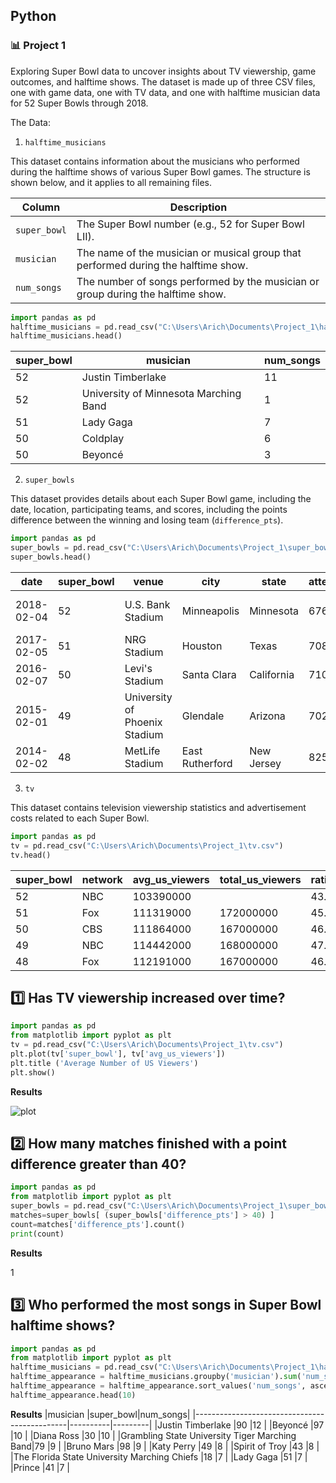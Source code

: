 ## Python
### :bar_chart: Project 1

Exploring Super Bowl data to uncover insights about TV viewership, game outcomes, and halftime shows. The dataset is made up of three CSV files, one with game data, one with TV data, and one with halftime musician data for 52 Super Bowls through 2018.

The Data:

1. `halftime_musicians`

This dataset contains information about the musicians who performed during the halftime shows of various Super Bowl games. The structure is shown below, and it applies to all remaining files.

|Column      |Description                                                                       |
|------------|----------------------------------------------------------------------------------|
|`super_bowl`|The Super Bowl number (e.g., 52 for Super Bowl LII).                              |
|`musician`  |The name of the musician or musical group that performed during the halftime show.|
|`num_songs` |The number of songs performed by the musician or group during the halftime show.  |

````python
import pandas as pd
halftime_musicians = pd.read_csv("C:\Users\Arich\Documents\Project_1\halftime_musicians.csv")
halftime_musicians.head()
````
|super_bowl  |musician                                                                          |num_songs|
|------------|----------------------------------------------------------------------------------|---------|
|52          |Justin Timberlake                                                                 |11       |
|52          |University of Minnesota Marching Band                                             |1        |
|51          |Lady Gaga                                                                         |7        |
|50          |Coldplay                                                                          |6        |
|50          |Beyoncé                                                                           |3        |


2. `super_bowls`
   
This dataset provides details about each Super Bowl game, including the date, location, participating teams, and scores, including the points difference between the winning and losing team (`difference_pts`).

````python
import pandas as pd
super_bowls = pd.read_csv("C:\Users\Arich\Documents\Project_1\super_bowls.csv")
super_bowls.head()
````

|date        |super_bowl                                                                        |venue|city           |state     |attendance|team_winner         |winning_pts|qb_winner_1   |qb_winner_2|coach_winner  |team_loser          |losing_pts|qb_loser_1    |qb_loser_2|coach_loser   |combined_pts|difference_pts|
|------------|----------------------------------------------------------------------------------|-----|---------------|----------|----------|--------------------|-----------|--------------|-----------|--------------|--------------------|----------|--------------|----------|--------------|------------|--------------|
|2018-02-04  |52                                                                                |U.S. Bank Stadium|Minneapolis    |Minnesota |67612     |Philadelphia Eagles |41         |Nick Foles    |null       |Doug Pederson |New England Patriots|33        |Tom Brady     |null      |Bill Belichick|74          |8             |
|2017-02-05  |51                                                                                |NRG Stadium|Houston        |Texas     |70807     |New England Patriots|34         |Tom Brady     |null       |Bill Belichick|Atlanta Falcons     |28        |Matt Ryan     |null      |Dan Quinn     |62          |6             |
|2016-02-07  |50                                                                                |Levi's Stadium|Santa Clara    |California|71088     |Denver Broncos      |24         |Peyton Manning|null       |Gary Kubiak   |Carolina Panthers   |10        |Cam Newton    |null      |Ron Rivera    |34          |14            |
|2015-02-01  |49                                                                                |University of Phoenix Stadium|Glendale       |Arizona   |70288     |New England Patriots|28         |Tom Brady     |null       |Bill Belichick|Seattle Seahawks    |24        |Russell Wilson|null      |Pete Carroll  |52          |4             |
|2014-02-02  |48                                                                                |MetLife Stadium|East Rutherford|New Jersey|82529     |Seattle Seahawks    |43         |Russell Wilson|null       |Pete Carroll  |Denver Broncos      |8         |Peyton Manning|null      |John Fox      |51          |35            |


3. `tv`
   
This dataset contains television viewership statistics and advertisement costs related to each Super Bowl.

````python
import pandas as pd
tv = pd.read_csv("C:\Users\Arich\Documents\Project_1\tv.csv")
tv.head()
````

|super_bowl  |network                                                                           |avg_us_viewers|total_us_viewers|rating_household|share_household|rating_18_49        |share_18_49|ad_cost       |
|------------|----------------------------------------------------------------------------------|--------------|----------------|----------------|---------------|--------------------|-----------|--------------|
|52          |NBC                                                                               |103390000     |                |43.1            |68             |33.4                |78         |5000000       |
|51          |Fox                                                                               |111319000     |172000000       |45.3            |73             |37.1                |79         |5000000       |
|50          |CBS                                                                               |111864000     |167000000       |46.6            |72             |37.7                |79         |5000000       |
|49          |NBC                                                                               |114442000     |168000000       |47.5            |71             |39.1                |79         |4500000       |
|48          |Fox                                                                               |112191000     |167000000       |46.7            |69             |39.3                |77         |4000000       |



## :one: Has TV viewership increased over time?

````python
import pandas as pd
from matplotlib import pyplot as plt
tv = pd.read_csv("C:\Users\Arich\Documents\Project_1\tv.csv")
plt.plot(tv['super_bowl'], tv['avg_us_viewers'])
plt.title ('Average Number of US Viewers')
plt.show()
````
**Results**

![plot](https://github.com/user-attachments/assets/af4ccb1c-f94b-470d-8848-c6848866c010)


## :two: How many matches finished with a point difference greater than 40?

````python
import pandas as pd
from matplotlib import pyplot as plt
super_bowls = pd.read_csv("C:\Users\Arich\Documents\Project_1\super_bowls.csv")
matches=super_bowls[ (super_bowls['difference_pts'] > 40) ]
count=matches['difference_pts'].count()
print(count)
````
**Results**

1


## :three: Who performed the most songs in Super Bowl halftime shows?

````python
import pandas as pd
from matplotlib import pyplot as plt
halftime_musicians = pd.read_csv("C:\Users\Arich\Documents\Project_1\halftime_musicians.csv")
halftime_appearance = halftime_musicians.groupby('musician').sum('num_songs')
halftime_appearance = halftime_appearance.sort_values('num_songs', ascending= False)
halftime_appearance.head(10)
````
**Results**
|musician                                      |super_bowl|num_songs|
|----------------------------------------------|----------|---------|
|Justin Timberlake                             |90        |12       |
|Beyoncé                                       |97        |10       |
|Diana Ross                                    |30        |10       |
|Grambling State University Tiger Marching Band|79        |9        |
|Bruno Mars                                    |98        |9        |
|Katy Perry                                    |49        |8        |
|Spirit of Troy                                |43        |8        |
|The Florida State University Marching Chiefs  |18        |7        |
|Lady Gaga                                     |51        |7        |
|Prince                                        |41        |7        |
